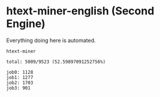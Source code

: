 # htext-miner-english (Second Engine)

Everything doing here is automated.

```
htext-miner

total: 5009/9523 (52.59897091252756%)

job0: 1128
job1: 1277
job2: 1703
job3: 901
```